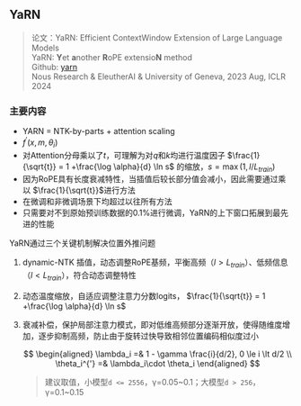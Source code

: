 ## YaRN
> 论文：YaRN: Efficient ContextWindow Extension of Large Language Models  
> YaRN: **Y**et **a**nother **R**oPE extensio**N** method  
> Github: [yarn](https://github.com/jquesnelle/yarn)  
> Nous Research & EleutherAI & University of Geneva, 2023 Aug, ICLR 2024

### 主要内容
- YARN = NTK-by-parts + attention scaling
- $f^{'}(x,m, \theta_i)$
- 对Attention分母乘以了$t$，可理解为对$q$和$k$均进行温度因子 $\frac{1}{\sqrt{t}} = 1 +\frac{\log \alpha}{d} \ln s$ 的缩放，$s = \max(1, l/L_{train})$
- 因为RoPE具有长度衰减特性，当插值后较长部分值会减小，因此需要通过乘以 $\frac{1}{\sqrt{t}}$进行方法
- 在微调和非微调场景下均超过以往所有方法
- 只需要对不到原始预训练数据的0.1%进行微调，YaRN的上下窗口拓展到最先进的性能

YaRN通过三个关键机制解决位置外推问题

1. dynamic-NTK 插值，动态调整RoPE基频，平衡高频（$l \gt L_{train}$）、低频信息（$l \lt L_{train}$），符合动态调整特性  
2. 动态温度缩放，自适应调整注意力分数logits， $\frac{1}{\sqrt{t}} = 1 +\frac{\log \alpha}{d} \ln s$
3. 衰减补偿，保护局部注意力模式，即对低维高频部分逐渐开放，使得随维度增加，逐步抑制高频，防止由于旋转过快导致相邻位置编码相似度过小

    $$
    \begin{aligned}
        \lambda_i =& 1 - \gamma \frac{i}{d/2}, 0 \le i \lt d/2 \\
        \theta_i^{'} =& \lambda_i\cdot \theta_i
    \end{aligned}
    $$

    > 建议取值，小模型`d <= 2556`，γ=0.05~0.1；大模型`d > 256`，γ=0.1~0.15

